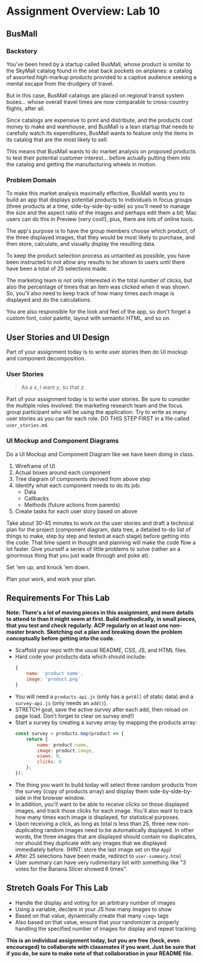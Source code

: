 # Assignment Overview: Lab 10

## BusMall

### Backstory

You've been hired by a startup called BusMall, whose product is similar to the SkyMall catalog found in the seat back pockets on airplanes: a catalog of assorted high-markup products provided to a captive audience seeking a mental escape from the drudgery of travel.

But in this case, BusMall catalogs are placed on regional transit system buses... whose overall travel times are now comparable to cross-country flights, after all.

Since catalogs are expensive to print and distribute, and the products cost money to make and warehouse, and BusMall is a lean startup that needs to carefully watch its expenditures, BusMall wants to feature only the items in its catalog that are the most likely to sell.

This means that BusMall wants to do market analysis on proposed products to test their potential customer interest... before actually putting them into the catalog and getting the manufacturing wheels in motion.

### Problem Domain

To make this market analysis maximally effective, BusMall wants you to build an app that displays potential products to individuals in focus groups (three products at a time, side-by-side-by-side) so you'll need to manage the size and the aspect ratio of the images and perhaps edit them a bit; Mac users can do this in Preview (very cool!), plus, there are lots of online tools.

The app's purpose is to have the group members choose which product, of the three displayed images, that they would be most likely to purchase, and then store, calculate, and visually display the resulting data.

To keep the product selection process as untainted as possible, you have been instructed to not allow any results to be shown to users until there have been a total of 25 selections made.

The marketing team is not only interested in the total number of clicks, but also the percentage of times that an item was clicked when it was shown. So, you'll also need to keep track of how many times each image is displayed and do the calculations.

You are also responsible for the look and feel of the app, so don't forget a custom font, color palette, layout with semantic HTML, and so on.

## User Stories and UI Design

Part of your assignment today is to write user stories then do UI
mockup and component decomposition.

### User Stories

> As a _x_, I want _y_, so that _z_.

Part of your assignment today is to write user stories. Be sure to consider the multiple roles involved: the marketing research team and the focus group participant who will be using the application. Try to write as many user stories as you can for each role. DO THIS STEP FIRST in a file called `user_stories.md`. 

### UI Mockup and Component Diagrams

Do a UI Mockup and Component Diagram like we have been doing in class.

1. Wireframe of UI
1. Actual boxes around each component
1. Tree diagram of components derived from above step
1. Identify what each component needs to do its job:
    * Data
    * Callbacks
    * Methods (future actions from parents)
1. Create tasks for each user story based on above


Take about 30-45 minutes to work on the user stories and draft a technical plan for the project (component diagram, data tree, a detailed to-do list of things to make, step by step and tested at each stage) before getting into the code. That time spent in thought and planning will make the code flow a lot faster. Give yourself a series of little problems to solve (rather an a ginormous thing that you just wade through and poke at).

Set 'em up, and knock 'em down.

Plan your work, and work your plan.

## Requirements For This Lab

**Note: There's a lot of moving pieces in this assignment, and more details to attend to than it might seem at first. Build methodically, in small pieces, that you test and check regularly. ACP regularly on at least one non-master branch. Sketching out a plan and breaking down the problem conceptually before getting into the code.**

* Scaffold your repo with the usual README, CSS, JS, and HTML files.
* Hard code your products data which should include:
    ```js
    {
        name: 'product name',
        image: 'product.png'
    }
    ```
* You will need a `products-api.js` (only has a `getAll` of static data) and a `survey-api.js` (only needs an `add()`). 
* STRETCH goal, save the active survey after each add, then reload on page load. Don't forget to clear on survey end!)
* Start a survey by creating a survey array by mapping the products array:
    ```js
    const survey = products.map(product => {
        return {
            name: product.name,
            image: product.image,
            views: 0,
            clicks: 0
        };
    });
    ```
* The thing you want to build today will select three random products from the survey (copy of products array) and display them side-by-side-by-side in the browser window.
* In addition, you'll want to be able to receive clicks on those displayed images, and track those clicks for each image. You'll also want to track how many times each image is displayed, for statistical purposes.
* Upon receiving a click, as long as total is less than 25, three new non-duplicating random images need to be automatically displayed. In other words, the three images that are displayed should contain no duplicates, nor should they duplicate with any images that we displayed immediately before. (HINT: store the last image set on the `App`)
* After 25 selections have been made, redirect to `user-summary.html`
* User summary can have very rudimentary list with something like "3 votes for the Banana Slicer showed 6 times".

## Stretch Goals For This Lab

* Handle the display and voting for an arbitrary number of images
* Using a variable, declare in your JS how many images to show
* Based on that value, dynamically create that many `<img>` tags
* Also based on that value, ensure that your randomizer is properly handling the specified number of images for display and repeat tracking.

**This is an individual assignment today, but you are free (heck, even encouraged) to collaborate with classmates if you want. Just be sure that if you do, be sure to make note of that collaboration in your README file.**